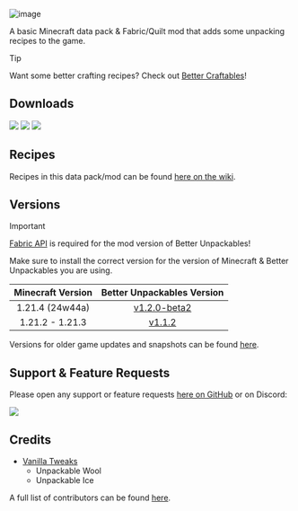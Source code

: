 ![image](https://i.imgur.com/f0qh2em.png)

A basic Minecraft data pack & Fabric/Quilt mod that adds some unpacking recipes to the game.

> [!TIP]
> Want some better crafting recipes? Check out [Better Craftables](https://modrinth.com/datapack/better-craftables)!

## Downloads

[![](https://img.shields.io/modrinth/dt/bUmlsA7b?label=Modrinth&style=for-the-badge&color=00AF5C&logo=modrinth)](https://modrinth.com/datapack/better-unpackables/)
[![](https://img.shields.io/github/downloads/Classic36-Media/Better-Unpackables/total?label=GitHub&style=for-the-badge&color=181717&logo=github)](https://github.com/Classic36-Media/Better-Unpackables/releases)
[![](https://img.shields.io/spiget/downloads/120335?label=SpigotMC&style=for-the-badge&color=ED8106&logo=spigotmc)](https://www.spigotmc.org/resources/better-unpackables.120335/)

## Recipes

Recipes in this data pack/mod can be found [here on the wiki](https://github.com/Classic36-Media/Better-Unpackables/wiki/Unpacking-Recipes).

## Versions

> [!IMPORTANT]
> [Fabric API](https://modrinth.com/mod/fabric-api) is required for the mod version of Better Unpackables!
>
> Make sure to install the correct version for the version of Minecraft & Better Unpackables you are using.

| Minecraft Version | Better Unpackables Version |
| :--: | :--: |
| 1.21.4 (24w44a) | [v1.2.0-beta2](https://github.com/Classic36-Media/Better-Unpackables/releases/tag/v1.2.0-beta2) |
| 1.21.2 - 1.21.3 | [v1.1.2](https://github.com/Classic36-Media/Better-Unpackables/releases/tag/v1.1.2) |

Versions for older game updates and snapshots can be found [here](https://github.com/Classic36-Media/Better-Unpackables/wiki/Versions).

## Support & Feature Requests
Please open any support or feature requests [here on GitHub](https://github.com/Classic36-Media/Better-Unpackables/issues/new/choose) or on Discord:

[![](https://img.shields.io/discord/1107084025442607206?label=Discord&style=for-the-badge&color=5865F2&logo=discord)](https://discord.gg/vZJSDjPcmu)

## Credits
* [Vanilla Tweaks](https://vanillatweaks.net/)
	* Unpackable Wool
	* Unpackable Ice

A full list of contributors can be found [here](https://github.com/Classic36-Media/Better-Unpackables/wiki/Credits).